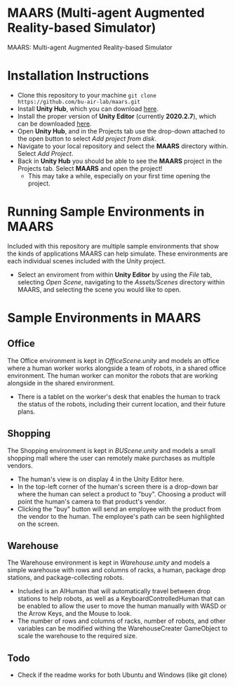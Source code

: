 ﻿# MAARS (Multi-agent Augmented Reality-based Simulator)

MAARS: Multi-agent Augmented Reality-based Simulator

# Installation Instructions

 - Clone this repository to your machine `git clone https://github.com/bu-air-lab/maars.git`
 - Install **Unity Hub**, which you can download [here](https://unity.com/download).
 - Install the proper version of **Unity Editor** (currently **2020.2.7**), which can be downloaded [here](https://unity3d.com/get-unity/download/archive).
 - Open **Unity Hub**, and in the Projects tab use the drop-down attached to the open button to select *Add project from disk*.
 - Navigate to your local repository and select the **MAARS** directory within. Select *Add Project*.
 - Back in **Unity Hub** you should be able to see the **MAARS** project in the Projects tab. Select **MAARS** and open the project!
	 - This may take a while, especially on your first time opening the project.

# Running Sample Environments in MAARS
Included with this repository are multiple sample environments that show the kinds of applications MAARS can help simulate. These environments are each individual scenes included with the Unity project.

 - Select an enviroment from within **Unity Editor** by using the *File* tab, selecting *Open Scene*, navigating to the *Assets/Scenes* directory within MAARS, and selecting the scene you would like to open.

# Sample Environments in MAARS
## Office
The Office environment is kept in *OfficeScene.unity* and models an office where a human worker works alongside a team of robots, in a shared office environment. The human worker can monitor the robots that are working alongside in the shared environment.

 - There is a tablet on the worker's desk that enables the human to track the status of the robots, including their current location, and their future plans.
 
## Shopping
The Shopping environment is kept in *BUScene.unity* and models a small shopping mall where the user can remotely make purchases as multiple vendors.

 - The human's view is on display 4 in the Unity Editor here.
 - In the top-left corner of the human's screen there is a drop-down bar where the human can select a product to "buy". Choosing a product will point the human's camera to that product's vendor.
 - Clicking the "buy" button will send an employee with the product from the vendor to the human. The employee's path can be seen highlighted on the screen.

## Warehouse
The Warehouse environment is kept in *Warehouse.unity* and models a simple warehouse with rows and columns of racks, a human, package drop stations, and package-collecting robots.

 - Included is an AIHuman that will automatically travel between drop stations to help robots, as well as a KeyboardControlledHuman that can be enabled to allow the user to move the human manually with WASD or the Arrow Keys, and the Mouse to look.
 - The number of rows and columns of racks, number of robots, and other variables can be modified withing the WarehouseCreater GameObject to scale the warehouse to the required size.


## Todo

- Check if the readme works for both Ubuntu and Windows (like git clone)
